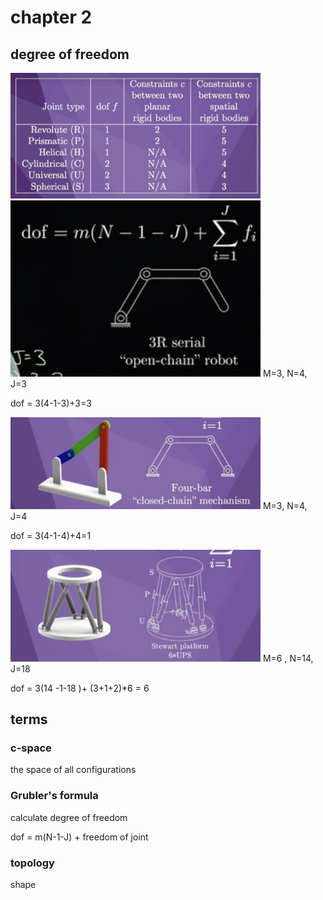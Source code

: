 # chapter 2

## degree of freedom

<img src="diagrams/diagram-4.png" width="400"/>

<img src="diagrams/diagram-1.png" width="400"/>
M=3, N=4, J=3

dof = 3(4-1-3)+3=3

<img src="diagrams/diagram-2.png" width="400"/>
M=3, N=4, J=4

dof = 3(4-1-4)+4=1

<img src="diagrams/diagram-3.png" width="400"/>
M=6 , N=14, J=18

dof = 3(14 -1-18 )+ (3+1+2)\*6 = 6

## terms

### c-space

the space of all configurations

### Grubler's formula

calculate degree of freedom

dof = m(N-1-J) + freedom of joint

### topology

shape
